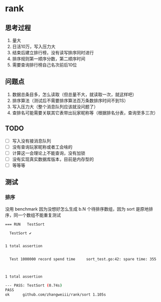 # rank

## 思考过程

1. 量大
2. 日活10万，写入压力大
3. 结束后建立排行榜，没有读写排序同时进行
4. 排序规则第一顺序分数，第二顺序时间
5. 需要查询排行榜自己名次前后10位

## 问题点

1. 数据总条目多，怎么读取（但总量不大，就读取一次，就这样吧）
2. 排序算法（测试后不需要排序算法百万条数排序时间不到1S）
3. 写入压力大（整个消息队列应该就没问题了）
4. 查排名可能需要关联其它表带出玩家昵称等（根据排名分表，查询至多三次）

## TODO

- [ ] 写入没有接消息队列
- [ ] 没有查询玩家昵称或者工会啥的
- [ ] 计算这一会理论上不能查询，没有加锁
- [ ] 没有实现真实数据库版本，目前是内存型的
- [ ] 等等等

## 测试

### 排序

没用 benchmark 因为没想好怎么生成 b.N 个待排序数组，因为 sort 是原地排序，同一个数组不能重复测试

``` bash
=== RUN   TestSort

  TestSort ✔


1 total assertion


  Test 1000000 record spend time     sort_test.go:42: spare time: 355



1 total assertion

--- PASS: TestSort (0.74s)
PASS
ok      github.com/zhangweiii/rank/sort 1.105s
```
